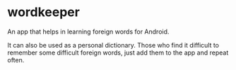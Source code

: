 # wordkeeper
An app that helps in learning foreign words for Android. 

It can also be used as a personal dictionary. 
Those who find it difficult to remember some difficult foreign words, just add them to the app and repeat often.
